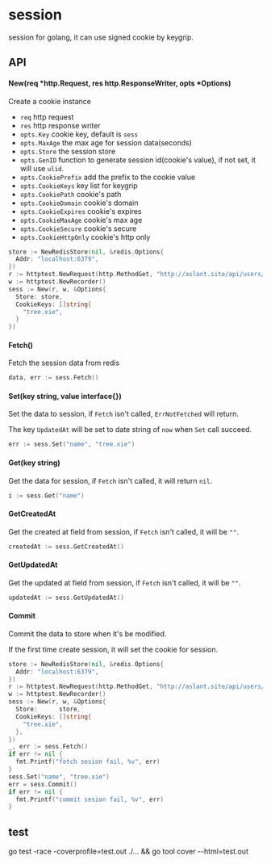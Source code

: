 # session

session for golang, it can use signed cookie by keygrip.

## API

#### New(req *http.Request, res http.ResponseWriter, opts *Options)

Create a cookie instance

- `req` http request
- `res` http response writer
- `opts.Key` cookie key, default is `sess`
- `opts.MaxAge` the max age for session data(seconds)
- `opts.Store` the session store
- `opts.GenID` function to generate session id(cookie's value), if not set, it will use `ulid`.
- `opts.CookiePrefix` add the prefix to the cookie value 
- `opts.CookieKeys` key list for keygrip
- `opts.CookiePath` cookie's path
- `opts.CookieDomain` cookie's domain 
- `opts.CookieExpires` cookie's expires
- `opts.CookieMaxAge` cookie's max age
- `opts.CookieSecure` cookie's secure
- `opts.CookieHttpOnly` cookie's http only


```go
store := NewRedisStore(nil, &redis.Options{
  Addr: "localhost:6379",
})
r := httptest.NewRequest(http.MethodGet, "http://aslant.site/api/users/me", nil)
w := httptest.NewRecorder()
sess := New(r, w, &Options{
  Store: store,
  CookieKeys: []string{
    "tree.xie",
  }
})
```

#### Fetch()

Fetch the session data from redis

```go
data, err := sess.Fetch()
```

#### Set(key string, value interface{})

Set the data to session, if `Fetch` isn't called, `ErrNotFetched` will return.

The key `UpdatedAt` will be set to date string of `now` when `Set` call succeed.

```go
err := sess.Set("name", "tree.xie")
```

#### Get(key string)

Get the data for session, if `Fetch` isn't called, it will return `nil`.

```go
i := sess.Get("name")
```

#### GetCreatedAt

Get the created at field from session, if `Fetch` isn't called, it will be `""`.

```go
createdAt := sess.GetCreatedAt()
```

#### GetUpdatedAt

Get the updated at field from session, if `Fetch` isn't called, it will be `""`.

```go
updatedAt := sess.GetUpdatedAt()
```

#### Commit

Commit the data to store when it's be modified.

If the first time create session, it will set the cookie for session.

```go
store := NewRedisStore(nil, &redis.Options{
  Addr: "localhost:6379",
})
r := httptest.NewRequest(http.MethodGet, "http://aslant.site/api/users/me", nil)
w := httptest.NewRecorder()
sess := New(r, w, &Options{
  Store:      store,
  CookieKeys: []string{
    "tree.xie",
  },
})
_, err := sess.Fetch()
if err != nil {
  fmt.Printf("fetch sesion fail, %v", err)
}
sess.Set("name", "tree.xie")
err = sess.Commit()
if err != nil {
  fmt.Printf("commit sesion fail, %v", err)
}
```


## test

go test -race -coverprofile=test.out ./... && go tool cover --html=test.out
